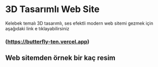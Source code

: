 # 3D Tasarımlı Web Site

Kelebek temalı 3D tasarımlı, ses efektli modern web sitemi gezmek için aşağıdaki link e tıklayabilirsiniz
### (https://butterfly-ten.vercel.app)


## Web sitemden örnek bir kaç resim

